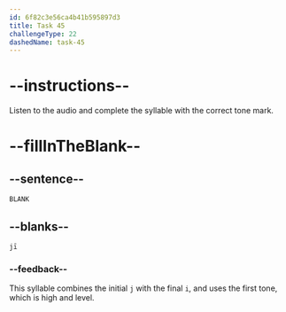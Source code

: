 ```yaml
---
id: 6f82c3e56ca4b41b595897d3
title: Task 45
challengeType: 22
dashedName: task-45
---
```


<!-- (Audio) A: jī -->

# --instructions--

Listen to the audio and complete the syllable with the correct tone mark.

# --fillInTheBlank--

## --sentence--

`BLANK`

## --blanks--

`jī`

### --feedback--

This syllable combines the initial `j` with the final `i`, and uses the first tone, which is high and level.
